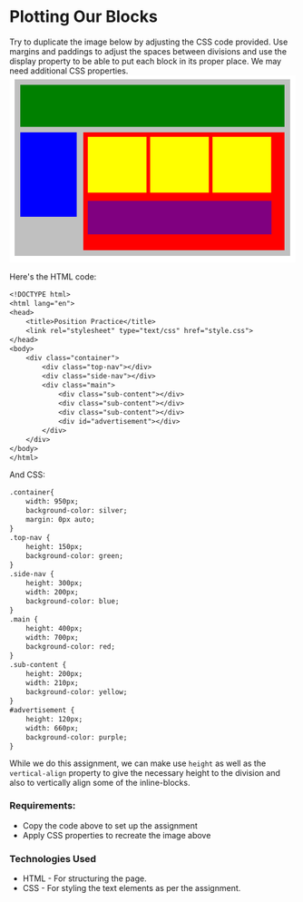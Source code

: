 # Plotting Our Blocks
Try to duplicate the image below by adjusting the CSS code provided. Use margins and paddings to adjust the spaces between divisions and use the display property to be able to put each block in its proper place. We may need additional CSS properties.
![Plotting Our Blocks](image.png)


Here's the HTML code:
``` 
<!DOCTYPE html>
<html lang="en">
<head>
    <title>Position Practice</title>
    <link rel="stylesheet" type="text/css" href="style.css">
</head>
<body>
    <div class="container">
        <div class="top-nav"></div>
        <div class="side-nav"></div>
        <div class="main">
            <div class="sub-content"></div>
            <div class="sub-content"></div>
            <div class="sub-content"></div>
            <div id="advertisement"></div>
        </div>
    </div>
</body>
</html>
``` 
And CSS:
``` 
.container{
    width: 950px;
    background-color: silver;
    margin: 0px auto;
}
.top-nav {
    height: 150px;
    background-color: green;
}
.side-nav {
    height: 300px;
    width: 200px;
    background-color: blue;
}
.main {
    height: 400px;
    width: 700px;
    background-color: red;
}
.sub-content {
    height: 200px;
    width: 210px;
    background-color: yellow;
}
#advertisement {
    height: 120px;
    width: 660px;
    background-color: purple;
}
``` 
While we do this assignment, we can make use `height` as well as the `vertical-align` property to give the necessary height to the division and also to vertically align some of the inline-blocks.

### Requirements:
- Copy the code above to set up the assignment
- Apply CSS properties to recreate the image above

### Technologies Used
- HTML - For structuring the page.
- CSS - For styling the text elements as per the assignment.
